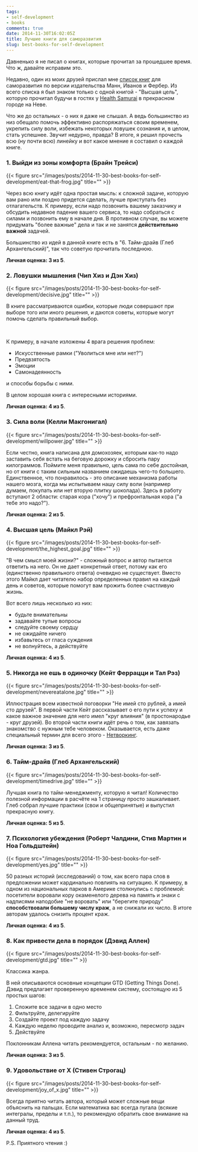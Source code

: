 ```yaml
---
tags:
- self-development
- books
comments: true
date: 2014-11-30T16:02:05Z
title: Лучшие книги для саморазвития
slug: best-books-for-self-development
---
```


Давненько я не писал о книгах, которые прочитал за прошедшее время. Что ж,
давайте исправим это.

Недавно, один из моих друзей прислал мне [список книг][mann-books] для
саморазвития по версии издательства Манн, Иванов и Фербер. Из всего списка я был
знаком только с одной книгой - "Высшая цель", которую прочитал будучи в гостях у
[Health Samurai](http://health-samurai.ru/) в прекрасном городе на Неве.

Что же до остальных - о них я даже не слышал. А ведь большинство из низ обещало
помочь эффективно распоряжаться своим временем, укрепить силу воли, избежать
некоторых ловушек сознания и, в целом, стать успешнее. Звучит недурно, правда?
В итоге, я решил прочесть всю (ну почти всю) линейку и вот какое мнение я
составил о каждой книге.

<!--more-->

### 1. Выйди из зоны комфорта (Брайн Трейси)

{{< figure src="/images/posts/2014-11-30-best-books-for-self-development/eat-that-frog.jpg" title="" >}}

Через всю книгу идёт одна простая мысль: к сложной задаче, которую вам рано или
поздно придется сделать, лучше приступать без отлагательств. К примеру, если
надо позвонить вашему заказчику и обсудить недавное падение вашего сервиса, то
надо собраться с силами и позвонить ему в начале дня. В противном случае, вы
можете придумать "более важные" дела и так и не занятся **действительно
важной** задачей.

Большинство из идей в данной книге есть в "6. Тайм-драйв (Глеб
Архангельский)", так что советую прочитать последнюю.

**Личная оценка: 3 из 5**.

<div style="clear:both;"></div>

### 2. Ловушки мышления (Чип Хиз и Дэн Хиз)

{{< figure src="/images/posts/2014-11-30-best-books-for-self-development/decisive.jpg" title="" >}}

В книге рассматриваются ошибки, которые люди совершают при выборе того или иного
решения, и даются советы, которые могут помочь сделать правильный выбор.

<br>

К примеру, в начале изложены 4 врага решения проблем:

* Искусственные рамки ("Уволиться мне или нет?")
* Предвзятость
* Эмоции
* Самонадеянность

и способы борьбы с ними.

В целом хорошая книга с интересными историями.

**Личная оценка: 4 из 5**.

<div style="clear:both;"></div>


### 3. Сила воли (Келли Макгонигал)

{{< figure src="/images/posts/2014-11-30-best-books-for-self-development/willpower.jpg" title="" >}}

Если честно, книга написана для домохозяек, которым как-то надо заставить себя
встать на беговую дорожку и сбросить пару килограммов. Поймите меня правильно,
цель сама по себе достойная, но от книги с таким сильным названием ожидаешь
чего-то большего. Единственное, что понравилось - это описание механизма работы
нашего мозга, когда мы испытываем нашу силу воли (например думаем, покупать или
нет вторую плитку шоколада). Здесь в работу вступают 2 области: старая кора
("хочу") и префронтальная кора ("а тебе это надо?").

**Личная оценка: 2 из 5**.

<div style="clear:both;"></div>

### 4. Высшая цель (Майкл Рэй)

{{< figure src="/images/posts/2014-11-30-best-books-for-self-development/the_highest_goal.jpg" title="" >}}

"В чем смысл моей жизни?" - сложный вопрос и автор пытается ответить на него.
Он не дает конкретный ответ, потому как его (единственно правильного ответа)
очевидно не существует. Вместо этого Майкл дает читателю набор определенных
правил на каждый день и советов, которые помогут вам прожить более счастливую
жизнь.

Вот всего лишь несколько из них:

* будьте внимательны
* задавайте тупые вопросы
* следуйте своему сердцу
* не ожидайте ничего
* избавьтесь от гласа суждения
* не волнуйтесь, а действуйте

**Личная оценка: 4 из 5**.

<div style="clear:both;"></div>

### 5. Никогда не ешь в одиночку (Кейт Феррацци и Тал Рэз)

{{< figure src="/images/posts/2014-11-30-best-books-for-self-development/nevereatalone.jpg" title="" >}}

Иллюстрация всем известной поговорки "Не имей сто рублей, а имей сто друзей". В
первой части Кейт рассказывает о его пути к успеху и какое важное значение для
него имел "круг влияния" (в простонародье - круг друзей). Во второй части книги
идёт речь о том, как завязать знакомство с нужным тебе человеком. Оказывается,
есть даже специальный термин для всего этого - [Нетворкинг][networking].

**Личная оценка: 3 из 5**.

<div style="clear:both;"></div>

### 6. Тайм-драйв (Глеб Архангельский)

{{< figure src="/images/posts/2014-11-30-best-books-for-self-development/timedrive.jpg" title="" >}}

Лучшая книга по тайм-менеджменту, которую я читал! Количество полезной
информации в расчёте на 1 страницу просто зашкаливает. Глеб собрал лучшие
практики (свои и общепринятые) и выпустил прекрасную книгу.

**Личная оценка: 5 из 5**.

<div style="clear:both;"></div>

### 7. Психология убеждения (Роберт Чалдини, Стив Мартин и Ноа Гольдштейн)

{{< figure src="/images/posts/2014-11-30-best-books-for-self-development/yes.jpg" title="" >}}

50 разных историй (исследований) о том, как всего пара слов в предложении может
кардинально повлиять на ситуацию. К примеру, в одном из национальных парков в
Америке столкнулись с проблемой: посетители воровали кору окаменелого дерева на
память и знаки с надписями наподобие "не воровать" или "берегите природу"
**способствовали большему числу краж**, а не снижали их число. В итоге авторам
удалось снизить процент краж.

**Личная оценка: 4 из 5**.

<div style="clear:both;"></div>

### 8. Как привести дела в порядок (Дэвид Аллен)

{{< figure src="/images/posts/2014-11-30-best-books-for-self-development/gtd.jpg" title="" >}}

Классика жанра.

В ней описываются основные концепции GTD (Getting Things Done).
Дэвид предлагает проверенную временем систему, состоящую из 5 простых шагов:

<div style="clear:both;"></div>

1. Сложите все задачи в одно место
2. Фильтруйте, делегируйте
3. Создайте проект под каждую задачу
4. Каждую неделю проводите анализ и, возможно, пересмотр задач
5. Действуйте

Поклонникам Аллена читать рекомендуется, остальным - по желанию.

**Личная оценка: 3 из 5**.

<div style="clear:both;"></div>

### 9. Удовольствие от Х (Стивен Строгац)

{{< figure src="/images/posts/2014-11-30-best-books-for-self-development/joy_of_x.jpg" title="" >}}

Всегда приятно читать автора, который может сложные вещи объяснить на пальцах.
Если математика вас всегда пугала (всякие интегралы, пределы и т.п.), то
рекомендую обратить свое внимание на данный труд.

**Личная оценка: 4 из 5**.

<div style="clear:both;"></div>

P.S. Приятного чтения :)

[mann-books]: http://blog.mann-ivanov-ferber.ru/2014/06/18/luchshie-knigi-dlya-samorazvitiya/
[networking]: https://ru.wikipedia.org/wiki/%D0%9D%D0%B5%D1%82%D0%B2%D0%BE%D1%80%D0%BA%D0%B8%D0%BD%D0%B3
